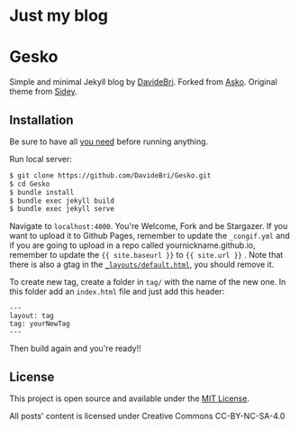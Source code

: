 # Just my blog

# Gesko

Simple and minimal Jekyll blog by [DavideBri](https://github.com/DavideBri/Gesko).
Forked from [Asko](https://github.com/manuelmazzuola/asko).
Original theme from [Sidey](https://github.com/ronv/sidey).

## Installation

Be sure to have all [you need](https://jekyllrb.com/docs/installation/) before running anything. 

Run local server:

```bash
$ git clone https://github.com/DavideBri/Gesko.git
$ cd Gesko
$ bundle install
$ bundle exec jekyll build
$ bundle exec jekyll serve
```

Navigate to `localhost:4000`. You're Welcome, Fork and be Stargazer.
If you want to upload it to Github Pages, remember to update the `_congif.yml` and if you are going to upload in a repo called yournickname.github.io, remember to update the `{{ site.baseurl }}` to `{{ site.url }}` .
Note that there is also a gtag in the [`_layouts/default.html`](https://github.com/DavideBri/Gesko/blob/6776e4afc384dc3d50ce2001715929c8e70a914c/_layouts/default.html#L9), you should remove it.

To create new tag, create a folder in `tag/` with the name of the new one. In this folder add an `index.html` file and just add this header:
```
---
layout: tag
tag: yourNewTag
---
```
Then build again and you're ready!!

## License

This project is open source and available under the [MIT License](LICENSE.md).

All posts' content is licensed under Creative Commons CC-BY-NC-SA-4.0
